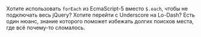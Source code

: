Хотите использовать `forEach` из EcmaScript-5 вместо `$.each`, чтобы не подключать весь jQuery? Хотите перейти с Underscore на Lo-Dash? Есть один нюанс, знание которого поможет избежать долгих поисков места, где всё почему-то сломалось.